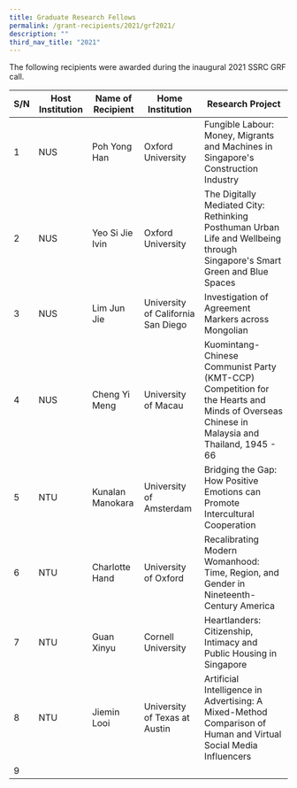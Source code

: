 ```yaml
---
title: Graduate Research Fellows
permalink: /grant-recipients/2021/grf2021/
description: ""
third_nav_title: "2021"
---
```

The following recipients were awarded during the inaugural 2021 SSRC GRF call. 

| S/N | Host Institution | Name of Recipient | Home Institution | Research Project
| -------- | -------- | -------- |-------- |-------- |
| 1    | NUS     | Poh Yong Han   | Oxford University | Fungible Labour: Money, Migrants and Machines in Singapore's Construction Industry |
|2   | NUS | Yeo Si Jie Ivin | Oxford University |The Digitally Mediated City: Rethinking Posthuman Urban Life and Wellbeing through Singapore's Smart Green and Blue Spaces |
|3| NUS| Lim Jun Jie | University of California San Diego | Investigation of Agreement Markers across Mongolian | 
| 4 | NUS | Cheng Yi Meng| University of Macau | Kuomintang-Chinese Communist Party (KMT-CCP) Competition for the Hearts and Minds of Overseas Chinese in Malaysia and Thailand, 1945 - 66 | 
| 5 | NTU | Kunalan Manokara | University of Amsterdam | Bridging the Gap: How Positive Emotions can Promote Intercultural Cooperation | 
|6| NTU | Charlotte Hand | University of Oxford | Recalibrating Modern Womanhood: Time, Region, and Gender in Nineteenth-Century America| 
|7| NTU | Guan Xinyu | Cornell University | Heartlanders: Citizenship, Intimacy and Public Housing in Singapore| 
|8| NTU | Jiemin Looi | University of Texas at Austin | Artificial Intelligence in Advertising: A Mixed-Method Comparison of Human and Virtual Social Media Influencers | 
|9| 

